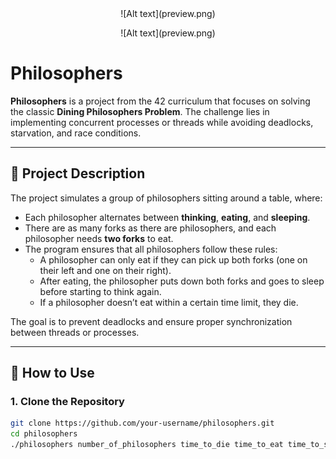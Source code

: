
<center>
  ![Alt text](preview.png)
</center>

<p style="text-align: center;">
    ![Alt text](preview.png)
</p>

# Philosophers

**Philosophers** is a project from the 42 curriculum that focuses on solving the classic **Dining Philosophers Problem**. The challenge lies in implementing concurrent processes or threads while avoiding deadlocks, starvation, and race conditions.

---

## 📝 Project Description

The project simulates a group of philosophers sitting around a table, where:
- Each philosopher alternates between **thinking**, **eating**, and **sleeping**.
- There are as many forks as there are philosophers, and each philosopher needs **two forks** to eat.
- The program ensures that all philosophers follow these rules:
  - A philosopher can only eat if they can pick up both forks (one on their left and one on their right).
  - After eating, the philosopher puts down both forks and goes to sleep before starting to think again.
  - If a philosopher doesn’t eat within a certain time limit, they die.

The goal is to prevent deadlocks and ensure proper synchronization between threads or processes.

---

## 🚀 How to Use

### 1. **Clone the Repository**
```bash
git clone https://github.com/your-username/philosophers.git
cd philosophers
./philosophers number_of_philosophers time_to_die time_to_eat time_to_sleep (optionnal number of sequences)


